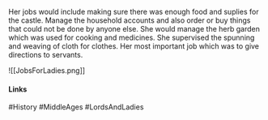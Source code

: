Her jobs would include making sure there was enough food and suplies for the castle. Manage the household accounts and also order or buy things that could not be done by anyone else. She would manage the herb garden which was used for cooking and medicines. She supervised the spunning and weaving of cloth for clothes. Her most important job which was to give directions to servants.

![[JobsForLadies.png]]

#### Links
#History #MiddleAges #LordsAndLadies 